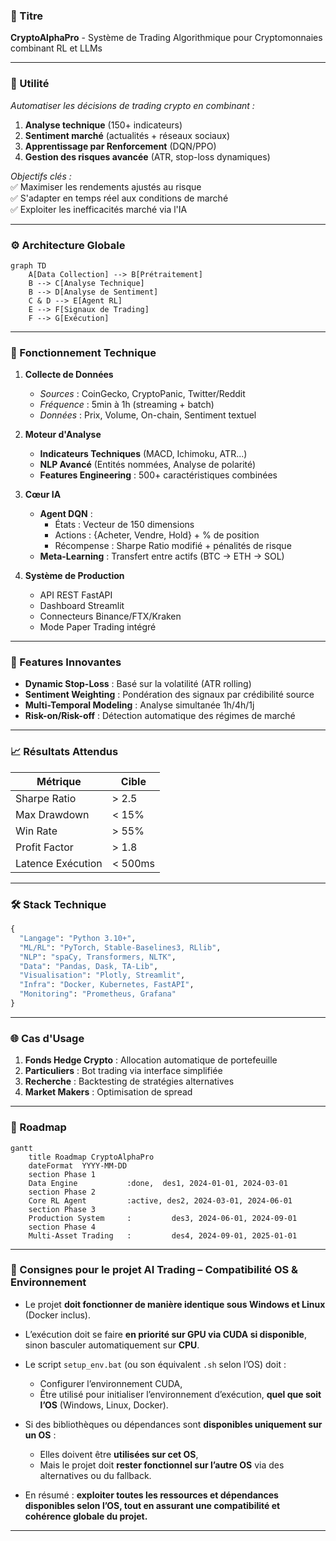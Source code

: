 ### **📌 Titre**  
**CryptoAlphaPro** - Système de Trading Algorithmique pour Cryptomonnaies combinant RL et LLMs

---

### **🎯 Utilité**  
*Automatiser les décisions de trading crypto en combinant :*  
1. **Analyse technique** (150+ indicateurs)  
2. **Sentiment marché** (actualités + réseaux sociaux)  
3. **Apprentissage par Renforcement** (DQN/PPO)  
4. **Gestion des risques avancée** (ATR, stop-loss dynamiques)  

*Objectifs clés :*  
✅ Maximiser les rendements ajustés au risque  
✅ S'adapter en temps réel aux conditions de marché  
✅ Exploiter les inefficacités marché via l'IA  

---

### **⚙️ Architecture Globale**  
```mermaid
graph TD
    A[Data Collection] --> B[Prétraitement]
    B --> C[Analyse Technique]
    B --> D[Analyse de Sentiment]
    C & D --> E[Agent RL]
    E --> F[Signaux de Trading]
    F --> G[Exécution]
```

---

### **🔧 Fonctionnement Technique**  
1. **Collecte de Données**  
   - *Sources* : CoinGecko, CryptoPanic, Twitter/Reddit  
   - *Fréquence* : 5min à 1h (streaming + batch)  
   - *Données* : Prix, Volume, On-chain, Sentiment textuel  

2. **Moteur d'Analyse**  
   - **Indicateurs Techniques** (MACD, Ichimoku, ATR...)  
   - **NLP Avancé** (Entités nommées, Analyse de polarité)  
   - **Features Engineering** : 500+ caractéristiques combinées  

3. **Cœur IA**  
   - **Agent DQN** :  
     - États : Vecteur de 150 dimensions  
     - Actions : {Acheter, Vendre, Hold} + % de position  
     - Récompense : Sharpe Ratio modifié + pénalités de risque  
   - **Meta-Learning** : Transfert entre actifs (BTC → ETH → SOL)  

4. **Système de Production**  
   - API REST FastAPI  
   - Dashboard Streamlit  
   - Connecteurs Binance/FTX/Kraken  
   - Mode Paper Trading intégré  

---

### **🚀 Features Innovantes**  
- **Dynamic Stop-Loss** : Basé sur la volatilité (ATR rolling)  
- **Sentiment Weighting** : Pondération des signaux par crédibilité source  
- **Multi-Temporal Modeling** : Analyse simultanée 1h/4h/1j  
- **Risk-on/Risk-off** : Détection automatique des régimes de marché  

---

### **📈 Résultats Attendus**  
| Métrique               | Cible       |
|------------------------|-------------|
| Sharpe Ratio           | > 2.5       |
| Max Drawdown           | < 15%       |
| Win Rate               | > 55%       |
| Profit Factor          | > 1.8       |
| Latence Exécution      | < 500ms     |

---

### **🛠 Stack Technique**  
```python
{
  "Langage": "Python 3.10+",
  "ML/RL": "PyTorch, Stable-Baselines3, RLlib",
  "NLP": "spaCy, Transformers, NLTK",
  "Data": "Pandas, Dask, TA-Lib",
  "Visualisation": "Plotly, Streamlit",
  "Infra": "Docker, Kubernetes, FastAPI",
  "Monitoring": "Prometheus, Grafana"
}
```

---

### **🌐 Cas d'Usage**  
1. **Fonds Hedge Crypto** : Allocation automatique de portefeuille  
2. **Particuliers** : Bot trading via interface simplifiée  
3. **Recherche** : Backtesting de stratégies alternatives  
4. **Market Makers** : Optimisation de spread  

---

### **🔮 Roadmap**  
```mermaid
gantt
    title Roadmap CryptoAlphaPro
    dateFormat  YYYY-MM-DD
    section Phase 1
    Data Engine           :done,  des1, 2024-01-01, 2024-03-01
    section Phase 2
    Core RL Agent         :active, des2, 2024-03-01, 2024-06-01
    section Phase 3
    Production System     :         des3, 2024-06-01, 2024-09-01
    section Phase 4
    Multi-Asset Trading   :         des4, 2024-09-01, 2025-01-01
```

---

### 🔧 Consignes pour le projet AI Trading – Compatibilité OS & Environnement

* Le projet **doit fonctionner de manière identique sous Windows et Linux** (Docker inclus).
* L’exécution doit se faire **en priorité sur GPU via CUDA si disponible**, sinon basculer automatiquement sur **CPU**.
* Le script `setup_env.bat` (ou son équivalent `.sh` selon l’OS) doit :

  * Configurer l’environnement CUDA,
  * Être utilisé pour initialiser l’environnement d’exécution, **quel que soit l’OS** (Windows, Linux, Docker).
* Si des bibliothèques ou dépendances sont **disponibles uniquement sur un OS** :

  * Elles doivent être **utilisées sur cet OS**,
  * Mais le projet doit **rester fonctionnel sur l’autre OS** via des alternatives ou du fallback.
* En résumé : **exploiter toutes les ressources et dépendances disponibles selon l’OS, tout en assurant une compatibilité et cohérence globale du projet.**

---

